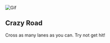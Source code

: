 ![Gif](https://s2.gifyu.com/images/Crazy-road-Part-2.gif)


## Crazy Road

Cross as many lanes as you can. Try not get hit!



